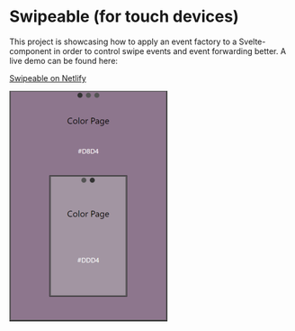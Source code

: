 # Swipeable (for touch devices)
This project is showcasing how to apply an event factory to a Svelte-component in order to control swipe events and event forwarding better. A live demo can be found here:

[Swipeable on Netlify](https://swipeable.netlify.app/)

![Screenshot from Swipeable Mobile app](./screenshots/screenshot1small.PNG)